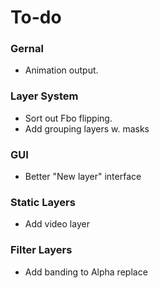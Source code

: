 # To-do

### Gernal
- Animation output.

### Layer System
- Sort out Fbo flipping.
-  Add grouping layers w. masks

### GUI
- Better "New layer" interface

### Static Layers
- Add video layer


### Filter Layers
- Add banding to Alpha replace